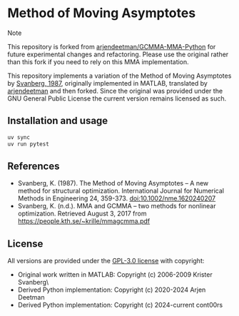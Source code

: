 # Method of Moving Asymptotes

> [!NOTE]
> This repository is forked from
> [arjendeetman/GCMMA-MMA-Python](https://github.com/arjendeetman/GCMMA-MMA-Python)
> for future experimental changes and refactoring. Please use the original
> rather than this fork if you need to rely on this MMA implementation.

This repository implements a variation of the Method of Moving Asymptotes by
[Svanberg, 1987](https://onlinelibrary.wiley.com/doi/abs/10.1002/nme.1620240207),
originally implemented in MATLAB, translated by
[arjendeetman](https://github.com/arjendeetman) and then forked. Since the
original was provided under the GNU General Public License the current version
remains licensed as such.

## Installation and usage

```bash
uv sync
uv run pytest
```

## References

* Svanberg, K. (1987). The Method of Moving Asymptotes – A new method for
  structural optimization. International Journal for Numerical Methods in
  Engineering 24, 359-373.
  [doi:10.1002/nme.1620240207](https://onlinelibrary.wiley.com/doi/abs/10.1002/nme.1620240207)
* Svanberg, K. (n.d.). MMA and GCMMA – two methods for nonlinear optimization.
  Retrieved August 3, 2017 from  https://people.kth.se/~krille/mmagcmma.pdf

## License

All versions are provided under the [GPL-3.0 license](LICENSE) with copyright:

* Original work written in MATLAB: Copyright (c) 2006-2009 Krister Svanberg\
* Derived Python implementation: Copyright (c) 2020-2024 Arjen Deetman
* Derived Python implementation: Copyright (c) 2024-current cont00rs
